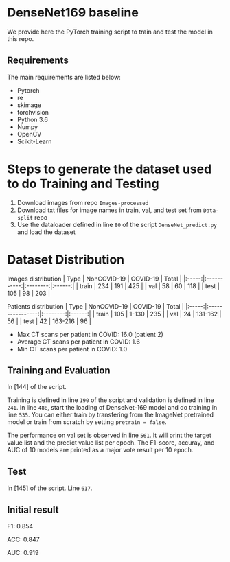# DenseNet169 baseline

We provide here the PyTorch training script to train and test the model in this repo.

## Requirements

The main requirements are listed below:

* Pytorch
* re
* skimage
* torchvision
* Python 3.6
* Numpy
* OpenCV
* Scikit-Learn

<!---
# Dataset Split
See Data-split. Patient distribution in each set will be updated soon.
--->
# Steps to generate the dataset used to do Training and Testing
1. Download images from repo `Images-processed`
2. Download txt files for image names in train, val, and test set from `Data-split` repo
3. Use the dataloader defined in line `80` of the script `DenseNet_predict.py` and load the dataset


# Dataset Distribution
<!---
--->
Images distribution
|  Type | NonCOVID-19 | COVID-19 |  Total |
|:-----:|:-----------:|:--------:|:------:|
| train |      234    |    191   |   425  |
|  val  |       58    |     60   |   118  |
|  test |      105    |     98   |   203  |

Patients distribution
|  Type |    NonCOVID-19   | COVID-19 |  Total |
|:-----:|:----------------:|:--------:|:------:|
| train |        105       |  1-130   |   235  |
|  val  |         24       | 131-162  |    56  |
|  test |         42       | 163-216  |    96   |



* Max CT scans per patient in COVID: 16.0 (patient 2)
* Average CT scans per patient in COVID: 1.6
* Min CT scans per patient in  COVID: 1.0
<!---
Patients frequency ('ID:number')
* train: 12:18  13:9  14:2  15:12  17:20  18:16  19:12  21:8  23:40  24:22  25:11  34:12
* val: 6:26  16:10  27:22 
* test: 7:4  8:8  10:8  11:3  20:12
--->


## Training and Evaluation
   In [144] of the script.
   
   Training is defined in line `190` of the script and validation is defined in line `241`. 
   In line `488`, start the loading of DenseNet-169 model and do training in line `535`.
   You can either train by transfering from the ImageNet pretrained model or train from scratch by setting `pretrain = false`.  
   
   The performance on val set is observed in line `561`. It will print the target value list and the predict value list per epoch. The F1-score, accuray, and AUC of 10 models are printed as a major vote result per 10 epoch. 

## Test
   In [145] of the script. Line `617`. 

## Initial result
   F1:  0.854
   
   ACC: 0.847
   
   AUC: 0.919
